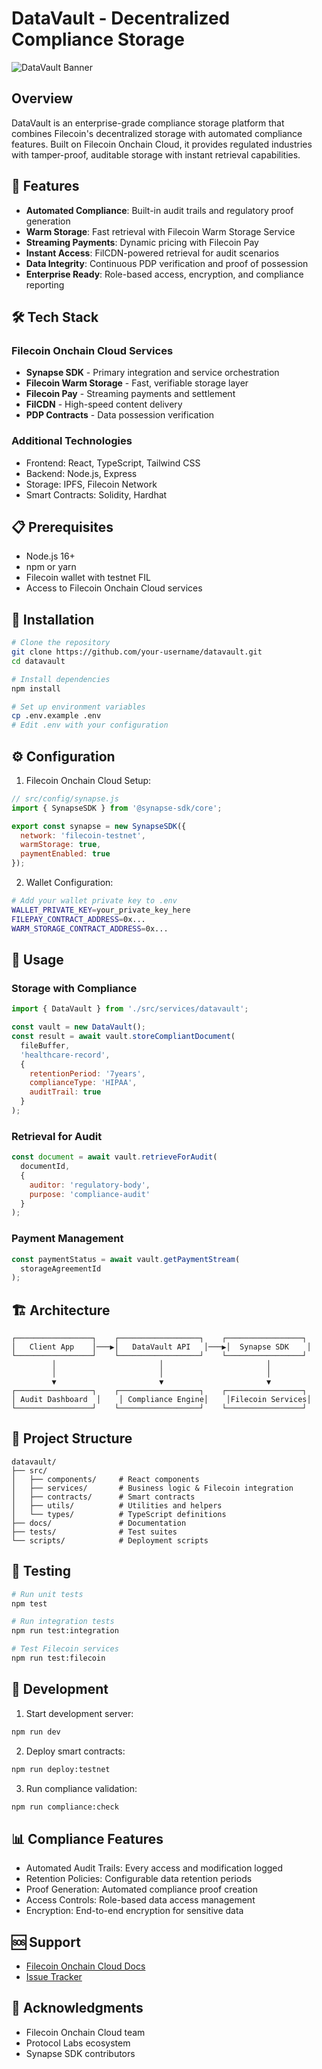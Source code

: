 # DataVault - Decentralized Compliance Storage

![DataVault Banner](./public/vite.svg)

## Overview
DataVault is an enterprise-grade compliance storage platform that combines Filecoin's decentralized storage with automated compliance features. Built on Filecoin Onchain Cloud, it provides regulated industries with tamper-proof, auditable storage with instant retrieval capabilities.

## 🚀 Features

- **Automated Compliance**: Built-in audit trails and regulatory proof generation
- **Warm Storage**: Fast retrieval with Filecoin Warm Storage Service
- **Streaming Payments**: Dynamic pricing with Filecoin Pay
- **Instant Access**: FilCDN-powered retrieval for audit scenarios
- **Data Integrity**: Continuous PDP verification and proof of possession
- **Enterprise Ready**: Role-based access, encryption, and compliance reporting

## 🛠 Tech Stack

### Filecoin Onchain Cloud Services
- **Synapse SDK** - Primary integration and service orchestration
- **Filecoin Warm Storage** - Fast, verifiable storage layer
- **Filecoin Pay** - Streaming payments and settlement
- **FilCDN** - High-speed content delivery
- **PDP Contracts** - Data possession verification

### Additional Technologies
- Frontend: React, TypeScript, Tailwind CSS
- Backend: Node.js, Express
- Storage: IPFS, Filecoin Network
- Smart Contracts: Solidity, Hardhat

## 📋 Prerequisites

- Node.js 16+
- npm or yarn
- Filecoin wallet with testnet FIL
- Access to Filecoin Onchain Cloud services

## 🏁 Installation

```bash
# Clone the repository
git clone https://github.com/your-username/datavault.git
cd datavault

# Install dependencies
npm install

# Set up environment variables
cp .env.example .env
# Edit .env with your configuration
```

## ⚙️ Configuration
1. Filecoin Onchain Cloud Setup:
```javascript
// src/config/synapse.js
import { SynapseSDK } from '@synapse-sdk/core';

export const synapse = new SynapseSDK({
  network: 'filecoin-testnet',
  warmStorage: true,
  paymentEnabled: true
});
```
2. Wallet Configuration:
```bash
# Add your wallet private key to .env
WALLET_PRIVATE_KEY=your_private_key_here
FILEPAY_CONTRACT_ADDRESS=0x...
WARM_STORAGE_CONTRACT_ADDRESS=0x...
```

## 🚀 Usage
### Storage with Compliance
```javascript
import { DataVault } from './src/services/datavault';

const vault = new DataVault();
const result = await vault.storeCompliantDocument(
  fileBuffer,
  'healthcare-record',
  {
    retentionPeriod: '7years',
    complianceType: 'HIPAA',
    auditTrail: true
  }
);
```
### Retrieval for Audit
```javascript
const document = await vault.retrieveForAudit(
  documentId,
  {
    auditor: 'regulatory-body',
    purpose: 'compliance-audit'
  }
);
```
### Payment Management
```javascript
const paymentStatus = await vault.getPaymentStream(
  storageAgreementId
);
```

## 🏗 Architecture
```text
┌─────────────────┐    ┌──────────────────┐    ┌─────────────────┐
│   Client App    │───▶│   DataVault API   │───▶│  Synapse SDK    │
└─────────────────┘    └──────────────────┘    └─────────────────┘
         │                       │                       │
         │                       │                       │
         ▼                       ▼                       ▼
┌─────────────────┐    ┌──────────────────┐    ┌─────────────────┐
│ Audit Dashboard  │    │ Compliance Engine│    │Filecoin Services│
└─────────────────┘    └──────────────────┘    └─────────────────┘
```

## 📁 Project Structure
```text
datavault/
├── src/
│   ├── components/     # React components
│   ├── services/       # Business logic & Filecoin integration
│   ├── contracts/      # Smart contracts
│   ├── utils/          # Utilities and helpers
│   └── types/          # TypeScript definitions
├── docs/               # Documentation
├── tests/              # Test suites
└── scripts/            # Deployment scripts
```

## 🧪 Testing
```bash
# Run unit tests
npm test

# Run integration tests
npm run test:integration

# Test Filecoin services
npm run test:filecoin
```

## 🔧 Development
1. Start development server:
```bash
npm run dev
```
2. Deploy smart contracts:
```bash
npm run deploy:testnet
```
3. Run compliance validation:
```bash
npm run compliance:check
```

## 📊 Compliance Features
- Automated Audit Trails: Every access and modification logged
- Retention Policies: Configurable data retention periods
- Proof Generation: Automated compliance proof creation
- Access Controls: Role-based data access management
- Encryption: End-to-end encryption for sensitive data

## 🆘 Support
- [Filecoin Onchain Cloud Docs](https://www.filecoin.services/)
- [Issue Tracker](https://github.com/GauravKarakoti/datavault/issues)

## 🙏 Acknowledgments
- Filecoin Onchain Cloud team
- Protocol Labs ecosystem
- Synapse SDK contributors
